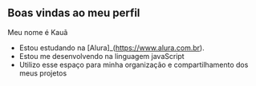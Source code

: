 ## Boas vindas ao meu perfil 

Meu nome é Kauã

- Estou estudando na [Alura]_(https://www.alura.com.br).
- Estou me desenvolvendo na linguagem javaScript
- Utilizo esse espaço para minha organização e compartilhamento dos meus projetos
